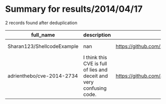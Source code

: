 
# Summary for results/2014/04/17
    
2 records found after deduplication

| full_name | description | html_url | matched_list | matched_count | pushed_at | size | stargazers_count | language | forks_count | vul_ids |
|----------------------------|----------------------------------------------------------------------|-----------------------------------------------|----------------|-----------------|---------------------------|--------|--------------------|------------|---------------|-------------------|
| Sharan123/ShellcodeExample | nan | https://github.com/Sharan123/ShellcodeExample | ['shellcode'] | 1 | 2014-04-17 01:29:36+00:00 | 112 | 0 | C | 1 | [] |
| adrienthebo/cve-2014-2734 | I think this CVE is full of lies and deceit and very confusing code. | https://github.com/adrienthebo/cve-2014-2734 | ['cve-2'] | 1 | 2014-04-17 07:07:06+00:00 | 158 | 1 | Ruby | 1 | ['CVE-2014-2734'] |
